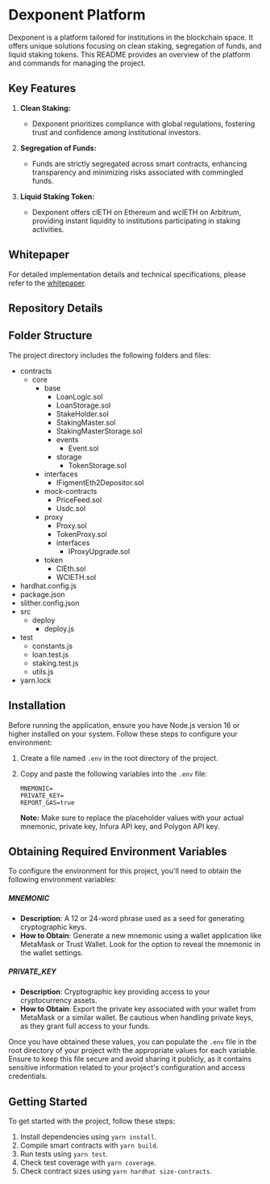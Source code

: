 # Dexponent Platform

Dexponent is a platform tailored for institutions in the blockchain space. It offers unique solutions focusing on clean staking, segregation of funds, and liquid staking tokens. This README provides an overview of the platform and commands for managing the project.

## Key Features

1. **Clean Staking:**
   - Dexponent prioritizes compliance with global regulations, fostering trust and confidence among institutional investors.

2. **Segregation of Funds:**
   - Funds are strictly segregated across smart contracts, enhancing transparency and minimizing risks associated with commingled funds.

3. **Liquid Staking Token:**
   - Dexponent offers clETH on Ethereum and wclETH on Arbitrum, providing instant liquidity to institutions participating in staking activities.

## Whitepaper

For detailed implementation details and technical specifications, please refer to the [whitepaper](https://docs.dexponent.xyz/).

## Repository Details

## Folder Structure

The project directory includes the following folders and files:
- contracts
  - core
    - base
      - LoanLogic.sol
      - LoanStorage.sol
      - StakeHolder.sol
      - StakingMaster.sol
      - StakingMasterStorage.sol
      - events
        - Event.sol
      - storage
        - TokenStorage.sol
    - interfaces
      - IFigmentEth2Depositor.sol
    - mock-contracts
      - PriceFeed.sol
      - Usdc.sol
    - proxy
      - Proxy.sol
      - TokenProxy.sol
      - interfaces
        - IProxyUpgrade.sol
    - token
      - ClEth.sol
      - WClETH.sol
- hardhat.config.js
- package.json
- slither.config.json
- src
  - deploy
    - deploy.js
- test
  - constants.js
  - loan.test.js
  - staking.test.js
  - utils.js
- yarn.lock

## Installation

Before running the application, ensure you have Node.js version 16 or higher installed on your system. Follow these steps to configure your environment:

1. Create a file named `.env` in the root directory of the project.
2. Copy and paste the following variables into the `.env` file:

    ```plaintext
    MNEMONIC=
    PRIVATE_KEY=
    REPORT_GAS=true
    ```

   **Note:** Make sure to replace the placeholder values with your actual mnemonic, private key, Infura API key, and Polygon API key.


## Obtaining Required Environment Variables

To configure the environment for this project, you'll need to obtain the following environment variables:

##### MNEMONIC
- **Description**: A 12 or 24-word phrase used as a seed for generating cryptographic keys.
- **How to Obtain**: Generate a new mnemonic using a wallet application like MetaMask or Trust Wallet. Look for the option to reveal the mnemonic in the wallet settings.

##### PRIVATE_KEY
- **Description**: Cryptographic key providing access to your cryptocurrency assets.
- **How to Obtain**: Export the private key associated with your wallet from MetaMask or a similar wallet. Be cautious when handling private keys, as they grant full access to your funds.

Once you have obtained these values, you can populate the `.env` file in the root directory of your project with the appropriate values for each variable. Ensure to keep this file secure and avoid sharing it publicly, as it contains sensitive information related to your project's configuration and access credentials.

## Getting Started

To get started with the project, follow these steps:

1. Install dependencies using `yarn install`.
2. Compile smart contracts with `yarn build`.
3. Run tests using `yarn test`.
4. Check test coverage with `yarn coverage`.
5. Check contract sizes using `yarn hardhat size-contracts`.
